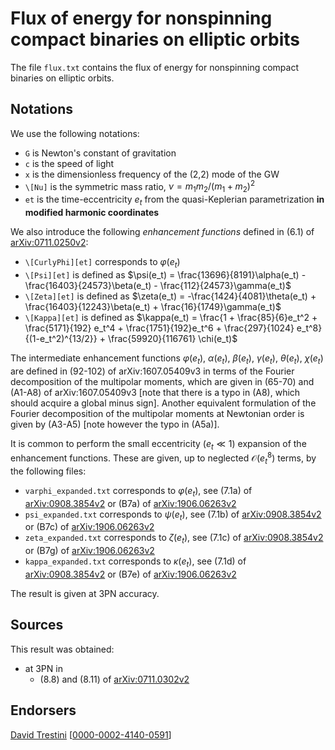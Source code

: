 # Flux of energy for nonspinning compact binaries on elliptic orbits

The file ``flux.txt`` contains the flux of energy for nonspinning compact binaries on elliptic orbits.

## Notations

We use the following notations:
* ``G`` is Newton's constant of gravitation
* ``c`` is the speed of light
* ``x`` is the dimensionless frequency of the (2,2) mode of the GW
* ``\[Nu]`` is the symmetric mass ratio, $\nu = m_1 m_2 / (m_1+m_2)^2$
* ``et`` is the time-eccentricity $e_t$ from the quasi-Keplerian parametrization **in modified harmonic coordinates**

We also introduce the following *enhancement functions* defined in (6.1) of [arXiv:0711.0250v2](https://arxiv.org/abs/0711.0250v2):
* ``\[CurlyPhi][et]`` corresponds to $\varphi(e_t)$
* ``\[Psi][et]`` is defined as $\psi(e_t) = \frac{13696}{8191}\alpha(e_t) - \frac{16403}{24573}\beta(e_t) - \frac{112}{24573}\gamma(e_t)$
*  ``\[Zeta][et]`` is defined as $\zeta(e_t) = -\frac{1424}{4081}\theta(e_t) + \frac{16403}{12243}\beta(e_t) + \frac{16}{1749}\gamma(e_t)$
*  ``\[Kappa][et]`` is defined as $\kappa(e_t) = \frac{1 + \frac{85}{6}e_t^2 + \frac{5171}{192} e_t^4 + \frac{1751}{192}e_t^6 + \frac{297}{1024} e_t^8}{(1-e_t^2)^{13/2}} + \frac{59920}{116761} \chi(e_t)$

The intermediate enhancement functions $\varphi(e_t)$, $\alpha(e_t)$, $\beta(e_t)$, $\gamma(e_t)$, $\theta(e_t)$, $\chi(e_t)$ are defined in (92-102) of arXiv:1607.05409v3 in terms of the Fourier decomposition of the multipolar moments, which are given in (65-70) and (A1-A8) of arXiv:1607.05409v3 [note that there is a typo in (A8), which should acquire a global minus sign]. Another equivalent formulation of the Fourier decomposition of the multipolar moments at Newtonian order is given by (A3-A5) [note however the typo in (A5a)].

It is common to perform the small eccentricity ($e_t \ll 1$) expansion  of the enhancement functions. These are given, up to neglected $\mathcal{O}(e_t^8)$ terms, by the following files:
* ``varphi_expanded.txt`` corresponds to $\varphi(e_t)$, see (7.1a) of [arXiv:0908.3854v2](https://arxiv.org/abs/0908.3854v2) or (B7a) of [arXiv:1906.06263v2](https://arxiv.org/abs/1906.06263v2)
* ``psi_expanded.txt`` corresponds to $\psi(e_t)$, see (7.1b) of [arXiv:0908.3854v2](https://arxiv.org/abs/0908.3854v2) or (B7c) of [arXiv:1906.06263v2](https://arxiv.org/abs/1906.06263v2)
* ``zeta_expanded.txt`` corresponds to $\zeta(e_t)$, see (7.1c) of [arXiv:0908.3854v2](https://arxiv.org/abs/0908.3854v2) or (B7g) of [arXiv:1906.06263v2](https://arxiv.org/abs/1906.06263v2)
* ``kappa_expanded.txt`` corresponds to $\kappa(e_t)$, see (7.1d) of [arXiv:0908.3854v2](https://arxiv.org/abs/0908.3854v2) or (B7e) of [arXiv:1906.06263v2](https://arxiv.org/abs/1906.06263v2)

The result is given at 3PN accuracy.

## Sources

This result was obtained:
* at 3PN in
    * (8.8) and (8.11) of [arXiv:0711.0302v2](https://arxiv.org/abs/0711.0302v2)
## Endorsers

[David Trestini](https://github.com/davidtrestini) [[0000-0002-4140-0591](https://orcid.org/0000-0002-4140-0591)]
